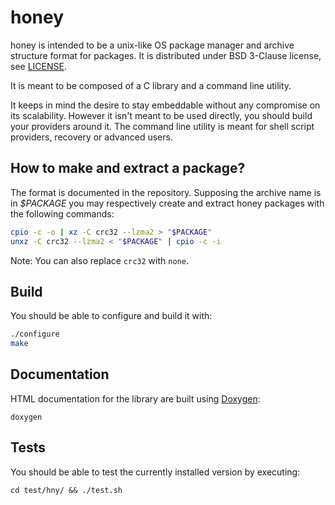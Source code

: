 # honey
  
honey is intended to be a unix-like OS package manager and
archive structure format for packages. It is distributed under BSD 3-Clause
license, see [LICENSE](https://github.com/ValentinDebon/honey/blob/master/LICENSE).

It is meant to be composed of a C library and a command line utility.

It keeps in mind the desire to stay embeddable without
any compromise on its scalability. However it isn't
meant to be used directly, you should build your
providers around it. The command line utility is meant for
shell script providers, recovery or advanced users.

## How to make and extract a package?

The format is documented in the repository. Supposing the archive name is in _$PACKAGE_
you may respectively create and extract honey packages with the following commands:

```sh
cpio -c -o | xz -C crc32 --lzma2 > "$PACKAGE"
unxz -C crc32 --lzma2 < "$PACKAGE" | cpio -c -i
```

Note: You can also replace `crc32` with `none`.

## Build

You should be able to configure and build it with:

```sh
./configure
make
```

## Documentation

HTML documentation for the library are built using
[Doxygen](https://github.com/doxygen/doxygen):

	doxygen

## Tests

You should be able to test the currently installed version by executing:

	cd test/hny/ && ./test.sh

